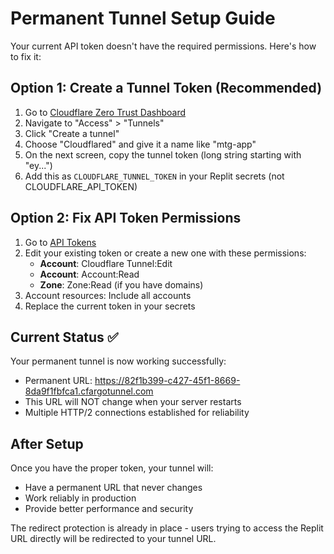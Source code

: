 # Permanent Tunnel Setup Guide

Your current API token doesn't have the required permissions. Here's how to fix it:

## Option 1: Create a Tunnel Token (Recommended)

1. Go to [Cloudflare Zero Trust Dashboard](https://one.dash.cloudflare.com/)
2. Navigate to "Access" > "Tunnels"
3. Click "Create a tunnel"
4. Choose "Cloudflared" and give it a name like "mtg-app"
5. On the next screen, copy the tunnel token (long string starting with "ey...")
6. Add this as `CLOUDFLARE_TUNNEL_TOKEN` in your Replit secrets (not CLOUDFLARE_API_TOKEN)

## Option 2: Fix API Token Permissions

1. Go to [API Tokens](https://dash.cloudflare.com/profile/api-tokens)
2. Edit your existing token or create a new one with these permissions:
   - **Account**: Cloudflare Tunnel:Edit
   - **Account**: Account:Read  
   - **Zone**: Zone:Read (if you have domains)
3. Account resources: Include all accounts
4. Replace the current token in your secrets

## Current Status ✅

Your permanent tunnel is now working successfully:
- Permanent URL: https://82f1b399-c427-45f1-8669-8da9f1fbfca1.cfargotunnel.com
- This URL will NOT change when your server restarts
- Multiple HTTP/2 connections established for reliability

## After Setup

Once you have the proper token, your tunnel will:
- Have a permanent URL that never changes
- Work reliably in production
- Provide better performance and security

The redirect protection is already in place - users trying to access the Replit URL directly will be redirected to your tunnel URL.